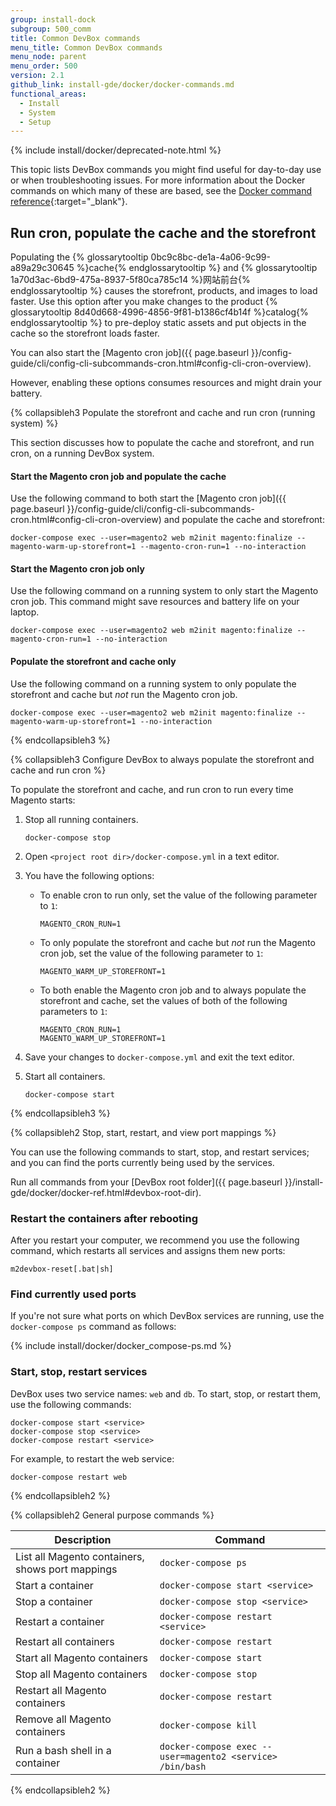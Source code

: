 ```yaml
---
group: install-dock
subgroup: 500_comm
title: Common DevBox commands
menu_title: Common DevBox commands
menu_node: parent
menu_order: 500
version: 2.1
github_link: install-gde/docker/docker-commands.md
functional_areas:
  - Install
  - System
  - Setup
---
```


{% include install/docker/deprecated-note.html %}

This topic lists DevBox commands you might find useful for day-to-day use or when troubleshooting issues. For more information about the Docker commands on which many of these are based, see the [Docker command reference](https://docs.docker.com/engine/reference/commandline){:target="_blank"}.

## Run cron, populate the cache and the storefront

Populating the {% glossarytooltip 0bc9c8bc-de1a-4a06-9c99-a89a29c30645 %}cache{% endglossarytooltip %} and {% glossarytooltip 1a70d3ac-6bd9-475a-8937-5f80ca785c14 %}网站前台{% endglossarytooltip %} causes the storefront, products, and images to load faster. Use this option after you make changes to the product {% glossarytooltip 8d40d668-4996-4856-9f81-b1386cf4b14f %}catalog{% endglossarytooltip %} to pre-deploy static assets and put objects in the cache so the storefront loads faster.

You can also start the [Magento cron job]({{ page.baseurl }}/config-guide/cli/config-cli-subcommands-cron.html#config-cli-cron-overview).

However, enabling these options consumes resources and might drain your battery.

{% collapsibleh3 Populate the storefront and cache and run cron (running system) %}

This section discusses how to populate the cache and storefront, and run cron, on a running DevBox system.

#### Start the Magento cron job and populate the cache
Use the following command to both start the [Magento cron job]({{ page.baseurl }}/config-guide/cli/config-cli-subcommands-cron.html#config-cli-cron-overview) and populate the cache and storefront:

	docker-compose exec --user=magento2 web m2init magento:finalize --magento-warm-up-storefront=1 --magento-cron-run=1 --no-interaction

#### Start the Magento cron job only
Use the following command on a running system to only start the Magento cron job. This command might save resources and battery life on your laptop.

	docker-compose exec --user=magento2 web m2init magento:finalize --magento-cron-run=1 --no-interaction

#### Populate the storefront and cache only
Use the following command on a running system to only populate the storefront and cache but _not_ run the Magento cron job.

	docker-compose exec --user=magento2 web m2init magento:finalize --magento-warm-up-storefront=1 --no-interaction

{% endcollapsibleh3 %}

{% collapsibleh3 Configure DevBox to always populate the storefront and cache and run cron %}

To populate the storefront and cache, and run cron to run every time Magento starts:

1.	Stop all running containers.

		docker-compose stop
2.	Open `<project root dir>/docker-compose.yml` in a text editor.
3.	You have the following options:

	*	To enable cron to run only, set the value of the following parameter to `1`:

			MAGENTO_CRON_RUN=1
	*	To only populate the storefront and cache but _not_ run the Magento cron job, set the value of the following parameter to `1`:

			MAGENTO_WARM_UP_STOREFRONT=1
	*	To both enable the Magento cron job and to always populate the storefront and cache, set the values of both of the following parameters to `1`:

			MAGENTO_CRON_RUN=1
			MAGENTO_WARM_UP_STOREFRONT=1

4.	Save your changes to `docker-compose.yml` and exit the text editor.
5.	Start all containers.

		docker-compose start

{% endcollapsibleh3 %}

<p id="cloud-docker-cmds-stopstart"></p>{% collapsibleh2 Stop, start, restart, and view port mappings %}

You can use the following commands to start, stop, and restart services; and you can find the ports currently being used by the services.

Run all commands from your [DevBox root folder]({{ page.baseurl }}/install-gde/docker/docker-ref.html#devbox-root-dir).

### Restart the containers after rebooting
After you restart your computer, we recommend you use the following command, which restarts all services and assigns them new ports:

	m2devbox-reset[.bat|sh]

### Find currently used ports
If you're not sure what ports on which DevBox services are running, use the `docker-compose ps` command as follows:

{% include install/docker/docker_compose-ps.md %}

### Start, stop, restart services
DevBox uses two service names: `web` and `db`. To start, stop, or restart them, use the following commands:

	docker-compose start <service>
	docker-compose stop <service>
	docker-compose restart <service>

For example, to restart the web service:

	docker-compose restart web

{% endcollapsibleh2 %}

{% collapsibleh2 General purpose commands %}
		
| Description  | Command  | 
|--------------|--------------|
| List all Magento containers, shows port mappings | `docker-compose ps ` |
| Start a container | `docker-compose start <service>` |
| Stop a container | `docker-compose stop <service>` |
| Restart a container | `docker-compose restart <service>` | 
| Restart all containers | `docker-compose restart` | 
| Start all Magento containers | `docker-compose start` |
| Stop all Magento containers | `docker-compose stop` |
| Restart all Magento containers | `docker-compose restart` |
| Remove all Magento containers | `docker-compose kill` | 
| Run a bash shell in a container | `docker-compose exec --user=magento2 <service> /bin/bash` |

{% endcollapsibleh2 %}


